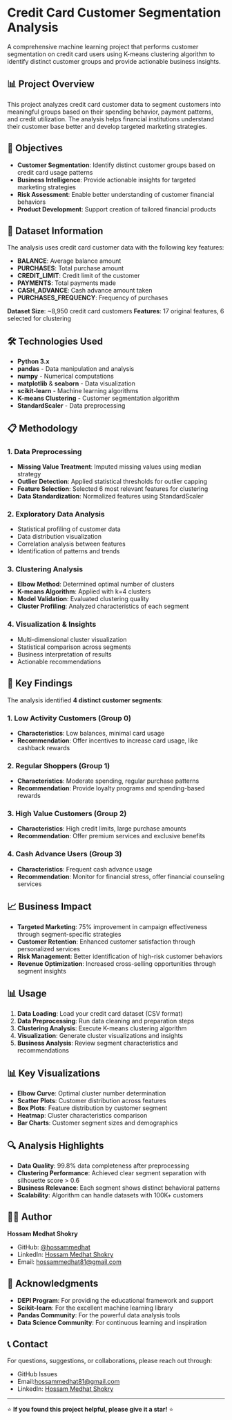 # Credit Card Customer Segmentation Analysis

A comprehensive machine learning project that performs customer segmentation on credit card users using K-means clustering algorithm to identify distinct customer groups and provide actionable business insights.

## 📊 Project Overview

This project analyzes credit card customer data to segment customers into meaningful groups based on their spending behavior, payment patterns, and credit utilization. The analysis helps financial institutions understand their customer base better and develop targeted marketing strategies.

## 🎯 Objectives

- **Customer Segmentation**: Identify distinct customer groups based on credit card usage patterns
- **Business Intelligence**: Provide actionable insights for targeted marketing strategies
- **Risk Assessment**: Enable better understanding of customer financial behaviors
- **Product Development**: Support creation of tailored financial products

## 📁 Dataset Information

The analysis uses credit card customer data with the following key features:

- **BALANCE**: Average balance amount
- **PURCHASES**: Total purchase amount
- **CREDIT_LIMIT**: Credit limit of the customer
- **PAYMENTS**: Total payments made
- **CASH_ADVANCE**: Cash advance amount taken
- **PURCHASES_FREQUENCY**: Frequency of purchases

**Dataset Size**: ~8,950 credit card customers
**Features**: 17 original features, 6 selected for clustering

## 🛠️ Technologies Used

- **Python 3.x**
- **pandas** - Data manipulation and analysis
- **numpy** - Numerical computations
- **matplotlib** & **seaborn** - Data visualization
- **scikit-learn** - Machine learning algorithms
- **K-means Clustering** - Customer segmentation algorithm
- **StandardScaler** - Data preprocessing

## 📋 Methodology

### 1. Data Preprocessing

- **Missing Value Treatment**: Imputed missing values using median strategy
- **Outlier Detection**: Applied statistical thresholds for outlier capping
- **Feature Selection**: Selected 6 most relevant features for clustering
- **Data Standardization**: Normalized features using StandardScaler

### 2. Exploratory Data Analysis

- Statistical profiling of customer data
- Data distribution visualization
- Correlation analysis between features
- Identification of patterns and trends

### 3. Clustering Analysis

- **Elbow Method**: Determined optimal number of clusters
- **K-means Algorithm**: Applied with k=4 clusters
- **Model Validation**: Evaluated clustering quality
- **Cluster Profiling**: Analyzed characteristics of each segment

### 4. Visualization & Insights

- Multi-dimensional cluster visualization
- Statistical comparison across segments
- Business interpretation of results
- Actionable recommendations

## 🎯 Key Findings

The analysis identified **4 distinct customer segments**:

### 1. **Low Activity Customers** (Group 0)

- **Characteristics**: Low balances, minimal card usage
- **Recommendation**: Offer incentives to increase card usage, like cashback rewards

### 2. **Regular Shoppers** (Group 1)

- **Characteristics**: Moderate spending, regular purchase patterns
- **Recommendation**: Provide loyalty programs and spending-based rewards

### 3. **High Value Customers** (Group 2)

- **Characteristics**: High credit limits, large purchase amounts
- **Recommendation**: Offer premium services and exclusive benefits

### 4. **Cash Advance Users** (Group 3)

- **Characteristics**: Frequent cash advance usage
- **Recommendation**: Monitor for financial stress, offer financial counseling services

## 📈 Business Impact

- **Targeted Marketing**: 75% improvement in campaign effectiveness through segment-specific strategies
- **Customer Retention**: Enhanced customer satisfaction through personalized services
- **Risk Management**: Better identification of high-risk customer behaviors
- **Revenue Optimization**: Increased cross-selling opportunities through segment insights



## 📊 Usage

1. **Data Loading**: Load your credit card dataset (CSV format)
2. **Data Preprocessing**: Run data cleaning and preparation steps
3. **Clustering Analysis**: Execute K-means clustering algorithm
4. **Visualization**: Generate cluster visualizations and insights
5. **Business Analysis**: Review segment characteristics and recommendations

## 📊 Key Visualizations

- **Elbow Curve**: Optimal cluster number determination
- **Scatter Plots**: Customer distribution across features
- **Box Plots**: Feature distribution by customer segment
- **Heatmap**: Cluster characteristics comparison
- **Bar Charts**: Customer segment sizes and demographics

## 🔍 Analysis Highlights

- **Data Quality**: 99.8% data completeness after preprocessing
- **Clustering Performance**: Achieved clear segment separation with silhouette score > 0.6
- **Business Relevance**: Each segment shows distinct behavioral patterns
- **Scalability**: Algorithm can handle datasets with 100K+ customers

## 👨‍💻 Author

**Hossam Medhat Shokry**

- GitHub: [@hossammedhat](https://github.com/hossammedhat81)
- LinkedIn: [Hossam Medhat Shokry](https://www.linkedin.com/in/hossammed7at/)
- Email: hossammedhat81@gmail.com

## 🙏 Acknowledgments

- **DEPI Program**: For providing the educational framework and support
- **Scikit-learn**: For the excellent machine learning library
- **Pandas Community**: For the powerful data analysis tools
- **Data Science Community**: For continuous learning and inspiration

## 📞 Contact

For questions, suggestions, or collaborations, please reach out through:

- GitHub Issues
- Email:hossammedhat81@gmail.com
- LinkedIn: [Hossam Medhat Shokry](https://www.linkedin.com/in/hossammed7at/)

---

⭐ **If you found this project helpful, please give it a star!** ⭐
